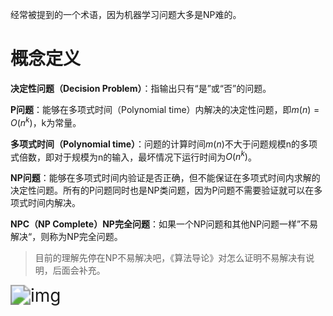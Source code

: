 经常被提到的一个术语，因为机器学习问题大多是NP难的。



# 概念定义

**决定性问题（Decision Problem）**：指输出只有“是”或“否”的问题。

**P问题**：能够在多项式时间（Polynomial time）内解决的决定性问题，即$m(n) = O(n^k)$，k为常量。

**多项式时间（Polynomial time）**：问题的计算时间$m(n)$不大于问题规模n的多项式倍数，即对于规模为n的输入，最坏情况下运行时间为$O(n^k)$。

**NP问题**：能够在多项式时间内验证是否正确，但不能保证在多项式时间内求解的决定性问题。所有的P问题同时也是NP类问题，因为P问题不需要验证就可以在多项式时间内解决。

**NPC（NP Complete）NP完全问题**：如果一个NP问题和其他NP问题一样”不易解决“，则称为NP完全问题。

> 目前的理解先停在NP不易解决吧，《算法导论》对怎么证明不易解决有说明，后面会补充。

<img src="https://upload.wikimedia.org/wikipedia/commons/thumb/a/a0/P_np_np-complete_np-hard.svg/300px-P_np_np-complete_np-hard.svg.png" alt="img" style="zoom:200%;" />

